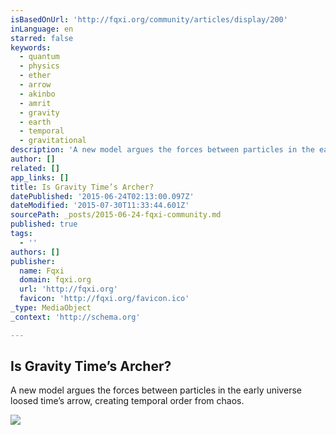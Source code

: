 ```yaml
---
isBasedOnUrl: 'http://fqxi.org/community/articles/display/200'
inLanguage: en
starred: false
keywords:
  - quantum
  - physics
  - ether
  - arrow
  - akinbo
  - amrit
  - gravity
  - earth
  - temporal
  - gravitational
description: 'A new model argues the forces between particles in the early universe loosed time’s arrow, creating temporal order from chaos.'
author: []
related: []
app_links: []
title: Is Gravity Time’s Archer?
datePublished: '2015-06-24T02:13:00.097Z'
dateModified: '2015-07-30T11:33:44.601Z'
sourcePath: _posts/2015-06-24-fqxi-community.md
published: true
tags:
  - ''
authors: []
publisher:
  name: Fqxi
  domain: fqxi.org
  url: 'http://fqxi.org'
  favicon: 'http://fqxi.org/favicon.ico'
_type: MediaObject
_context: 'http://schema.org'

---
```

<article style=""><h1>Is Gravity Time’s Archer?</h1><p>A new model argues the forces between particles in the early universe loosed time’s arrow, creating temporal order from chaos.</p><img src="http://fqxi.org/data/article-images/html/koslowski_small.jpg" /></article>
